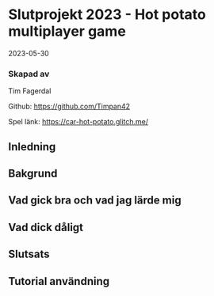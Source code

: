 # Slutprojekt 2023 - Hot potato multiplayer game
2023-05-30

### Skapad av
Tim Fagerdal

Github: https://github.com/Timpan42 

Spel länk:
https://car-hot-potato.glitch.me/

## Inledning

## Bakgrund 

## Vad gick bra och vad jag lärde mig 

## Vad dick dåligt 

## Slutsats 

## Tutorial användning 

